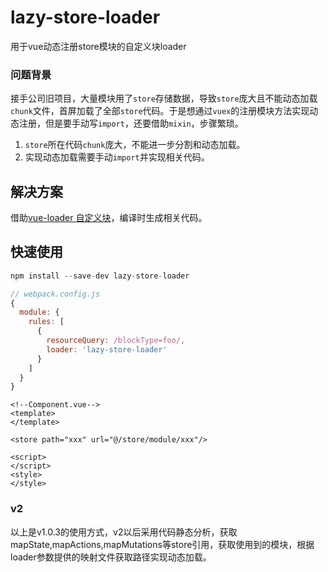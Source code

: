 # lazy-store-loader
用于vue动态注册store模块的自定义块loader

### 问题背景

接手公司旧项目，大量模块用了`store`存储数据，导致`store`庞大且不能动态加载`chunk`文件，首屏加载了全部`store`代码。于是想通过`vuex`的注册模块方法实现动态注册，但是要手动写`import`，还要借助`mixin`，步骤繁琐。

  1. `store`所在代码`chunk`庞大，不能进一步分割和动态加载。
  2. 实现动态加载需要手动`import`并实现相关代码。

## 解决方案
借助[vue-loader 自定义块](https://vue-loader.vuejs.org/zh/guide/custom-blocks.html)，编译时生成相关代码。

## 快速使用

```javascript
npm install --save-dev lazy-store-loader
```
```javascript
// webpack.config.js
{
  module: {
    rules: [
      {
        resourceQuery: /blockType=foo/,
        loader: 'lazy-store-loader'
      }
    ]
  }
}
```
```vue
<!--Component.vue-->
<template>
</template>

<store path="xxx" url="@/store/module/xxx"/>

<script>
</script>
<style>
</style>
```
### v2
以上是v1.0.3的使用方式，v2以后采用代码静态分析，获取mapState,mapActions,mapMutations等store引用，获取使用到的模块，根据loader参数提供的映射文件获取路径实现动态加载。
